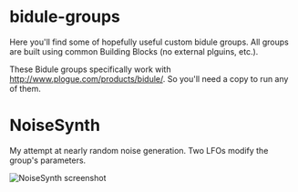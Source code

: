 bidule-groups
=============
Here you'll find some of hopefully useful custom bidule groups. All groups are built using common Building Blocks (no external plguins, etc.). 

These Bidule groups specifically work with http://www.plogue.com/products/bidule/. So you'll need a copy to run any of them.

NoiseSynth
==========
My attempt at nearly random noise generation. Two LFOs modify the group's parameters.

![NoiseSynth screenshot](https://github.com/n6/bidule-groups/blob/master/NoiseSynth.png "NoiseSynth screenshot")